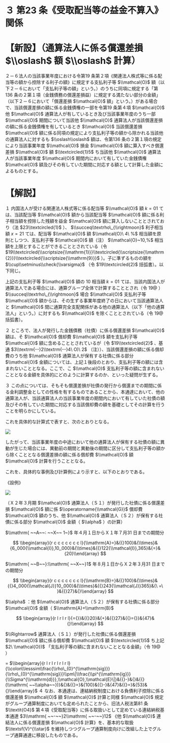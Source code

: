 # ３ 第23 条《受取配当等の益金不算入》関係

# 【新設】（通算法人に係る償還差損 $\\oslash$ 額 $\\oslash$ 計算）

２－６法人の当該事業年度における令第19 条第２項《関連法人株式等に係る配当等の額から控除する利子の額》に規定する支払利子等 $\\mathcal{O}$ 額（以下２－６において「支払利子等の額」という。）のうちに同項に規定する「第136 条の２第１項（金銭債務の償還差損益）に規定する満たない部分の金額」（以下２－６において「償還差損 $\\mathcal{O}$ 額」という。）がある場合で、当該償還差損の額に係る金銭債権の一部を令第19 条第４項 $\\mathcal{O}$ 他 $\\mathcal{O}$ 通算法人が有しているとき及び当該事業年度のうち一部 $\\mathcal{O}$ 期間について当該他 $\\mathcal{O}$ 通算法人が当該償還差損の額に係る金銭債権を有しているとき $\\mathcal{O}$ 当該償還差損 $\\mathcal{O}$ 額に係る同項の規定により支払利子等の額から除かれる当該他の通算法人に対するも $\\oslash\\oslash$ 額は、令第136 条の２第１項の規定により当該事業年度 $\\mathcal{O}$ 損金 $\\mathcal{O}$ 額に算入すべき償還差損 $\\mathcal{O}$ 額 $\\textcircled{1}5$ ち当該他 $\\mathcal{O}$ 通算法人が当該事業年度 $\\mathcal{O}$ 期間内において有していた金銭債権 $\\mathcal{O}$ 額及びその有していた期間に対応する額として計算した金額によるものとする。

# 【解説】

１ 内国法人が受ける関連法人株式等に係る配当等 $\\mathcal{O}$ 額 $k=01$ ては、当該配当等 $\\mathcal{O}$ 額から当該配当等 $\\mathcal{O}$ 額に係る利子相当額を控除した残額を益金 $\\mathcal{O}$ 額に算入しないこととされており（法 $23\\textcircled{1}$ ）、 $\\succeq\\textrho\_{\\rightmoon}$ 利子相当額 $x=21$ ては、配当等 $\\mathcal{O}$ 額 $\\mathcal{O}\ 4\ %$ 相当額を原則としつつ、支払利子等 $\\mathcal{O}$ 額（注） $\\mathcal{O}~10,%$ 相当額を上限とすることができることとされている（令 $19\\textcircled{\\scriptsize{\\mathrm{1}}}\\textcircled{\\scriptsize{\\mathrm{2}}}\\textcircled{\\scriptsize{\\mathrm{9}}}$ ）。子に準ずるものの額を $\\cup\\setminus\\check{\\varsigma}$ （令 $19\\textcircled{2}$ 括弧書）。以下同じ。

上記の支払利子等 $\\mathcal{O}$ 額の $10%$ 相当額 $k=01$ ては、当該内国法人が通算法人である場合には、通算グループ全体で計算することとされ（令 $19@$ ） $\\succeq\\textrho\_{\\rightmoon}$ 場合 $\\mathcal{O}$ 支払利子等 $\\mathcal{O}$ 額からは、その生ずる事業年度終了の日において当該通算法人と $\\mathcal{O}$ 間に通算完全支配関係がある他の通算法人（以下「他の通算法人」という。）に対するも $\\mathcal{O}$ を除くこととされている（令 $19@$ 括弧書）。

２ ところで、法人が発行した金銭債務（社債）に係る償還差損 $\\mathcal{O}$ 額は、そ $\\mathcal{O}$ 償却費 $\\mathcal{O}$ 額を支払利子等 $\\mathcal{O}$ 額に含めることとされているが（令 $19\\textcircled{2}$ 、基通 $3\\textrm{--}2\\textrm{--}4\ O)\ 2$ （注））、当該償還差損の額に係る償却費のうち他 $\\mathcal{O}$ 通算法人が保有する社債に係る部分 $\\mathcal{O}$ 金額については、上記１後段のとおり、支払利子等の額には含まれないこととなる。ここで、こ $\\mathcal{O}$ 支払利子等の額に含まれないこととなる金額を具体的にどのように計算するのか、といった疑問が生ずる。

３ この点については、そもそも償還差損が社債の発行から償還までの期間に係る金利調整金としての性格を有するものであることから、本通達において、他の通算法人が、当該通算法人の当該事業年度の期間内において有していた社債の額及びその有していた期間に対応する当該償却費の額を基礎としてその計算を行うことを明らかにしている。

これを具体的な計算式で表すと、次のとおりとなる。

![](https://www.nta.go.jp/tmp/ad5557a2-8930-4ac5-bd9c-0675fdcd7e6e/images/1f4f969cae4916084ec22a3cd0cd1845a6a8e236903a83bdfc85e4a587220d5d.jpg)

したがって、当該事業年度の中途において他の通算法人が保有する社債の額に異動が生じた場合には、異動前の期間と異動後の期間に区分して支払利子等の額から除くこととなる償還差損の額に係る償却費 $\\mathcal{O}$ 額 $\\mathcal{O}$ 計算を行うこととなる。

これを、具体的な事例及び計算例により示すと、以下のとおりである。

《設例》

![](https://www.nta.go.jp/tmp/ad5557a2-8930-4ac5-bd9c-0675fdcd7e6e/images/f9edf2af5b7beb2e83b6931bdc80dcb6d464bb39fdb8c0aa113f007ef3d9323b.jpg)

（Ｘ２年３月期 $\\mathcal{O}$ 通算法人（Ｓ１）が発行した社債に係る償還差損 $\\mathcal{O}$ 額に係 $\\operatorname{\\mathcal{G}}$ 償却費 $\\mathcal{O}$ 額のうち、他 $\\mathcal{O}$ 通算法人（Ｓ２）が保有する社債に係る部分 $\\mathcal{O}$ 金額（ $\\alpha$ ）の計算）

$\\mathrm{ ~~A~~: ~~X~~ 1~}$ 年４月１日からＸ１年７月31 日までの期間分

$$
\\begin{array}{r c c c c c c c l}{\\mathrm{A}=}&{{}100}&{\\times}&{6,,000{\\mathcal{I}},10,,000}&{\\times}&{{}122{\\mathcal{I}},365}&{=}&{20}\\end{array}
$$

$\\mathrm{ ~~B~~}:\\mathrm{ ~~X~~}1$ 年８月１日からＸ２年３月31 日までの期間分

$$
\\begin{array}{r c c c c c c c l}{\\mathrm{B}=}&{{}100}&{\\times}&{{}4,,000{\\mathcal{J}}10,,000}&{\\times}&{{}243{\\mathcal{J}}365}&{\ =\ }&{{}27}&{}\\end{array}
$$

$\\alpha$ ：他 $\\mathcal{O}$ 通算法人（Ｓ２）が保有する社債に係る部分 $\\mathcal{O}$ 金額（ $\\mathrm{A}+\\mathrm{B}$

$$
\\begin{array}{r l r l r l}{={}}&{{}20}&{+}&{{}27}&{{}={}}&{47}&{}\\end{array}
$$

$\\Rightarrow$ 通算法人（Ｓ１）が発行した社債に係る償還差損 $\\mathcal{O}$ 額に係る償却費 $\\mathcal{O}$ 額 $\\textcircled{1}5$ ち上記 $2\ \\mathcal{O})$ 「支払利子等の額に含まれないこととなる金額」（令 $19@$ ）

$=$ $\\begin{array}{r l r l r l r l r l}{\\colon\\lesssim\\frac{\\rho\_{0}^{\\mathrm{sig}}}{\\rho\_{0}^{\\mathrm{sig}}}\\pm\|\\frac{\\pi^{\\mathrm{ig}}}{\\Sigma^{\\mathrm{d}}},\\mathcal{O},\\mathcal{E}\|}&{{}-}&{}&{{}(\\mathrm{ ~~\\alpha~~})}&{}&{{}=}&{100}&{{}-}&{47}&{{}=}&{53}&{}\\end{array}$ ４ なお、本通達は、連結納税制度における負債利子控除に係る償還差損 $\\mathcal{O}$ 額 $\\mathcal{O}$ 計算と同様 $\\mathcal{O}$ 規定がグループ通算制度においても定められたことから、旧法人税法第81 条 $\\textit{O4}$ 第４項《受取配当等》に係る取扱いとして定めている連結納税基本通達 $3\\mathrm{ ~~-~~}2\\mathrm{ ~~-~~}12$ 《他 $\\mathcal{O}$ 連結法人に係る償還差損 $\\mathcal{O}$ 計算》を、基本的な取扱 $\\textsf{V}^{\\star}$ を維持しつつグループ通算制度向けに改組した上でグループ通算通達に移設したものである。